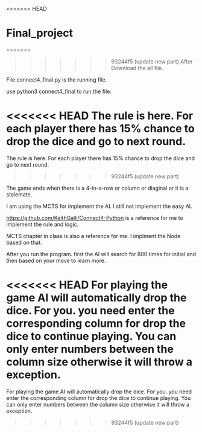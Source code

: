 <<<<<<< HEAD
# Final_project

=======
>>>>>>> 93244f5 (update new part)
After Download the all file.

File connect4_final.py is the running file.

use python3 connect4_final to run the file.

<<<<<<< HEAD
The rule is here. For each player there has 15% chance to drop the dice and go to next round. 
=======
The rule is here. For each player there has 15% chance to drop the dice and go to next round.
>>>>>>> 93244f5 (update new part)

The game ends when there is a 4-in-a-row or column or diaginal or it is a stalemate.

I am using the MCTS for implement the AI. I still not implement the easy AI.

https://github.com/KeithGalli/Connect4-Python is a reference for me to implement the rule and logic.

MCTS chapter in class is also a reference for me. I implment the Node based on that.

After you run the program. first the AI will search for 800 times for initial and then based on your move to learn more.

<<<<<<< HEAD
For playing the game AI will automatically drop the dice. For you. you need enter the corresponding column for drop the dice to continue playing. You can only enter numbers between the column size otherwise it will throw a exception. 
=======
For playing the game AI will automatically drop the dice. For you. you need enter the corresponding column for drop the dice to continue playing. You can only enter numbers between the column size otherwise it will throw a exception.
>>>>>>> 93244f5 (update new part)
